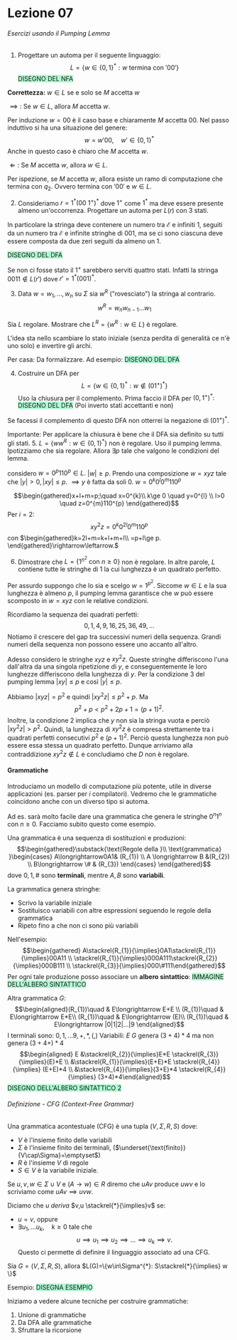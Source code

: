 # Lezione 07
###### Esercizi usando il Pumping Lemma
1. Progettare un automa per il seguente linguaggio: 
$$L=\{w\in \{0,1 \}^{*}: w\text{ termina con } '00' \}$$
<span style="background:#affad1">DISEGNO DEL NFA</span>

**Correttezza:**
$w\in L$ se e solo se $M$ accetta $w$

$\implies:$ Se $w\in L$, allora $M$ accetta $w$.

Per induzione $w=00$ è il caso base e chiaramente $M$ accetta $00$. Nel passo induttivo si ha una situazione del genere:
$$w=w'00,\quad w'\in\{0,1\}^{*}$$
Anche in questo caso è chiaro che $M$ accetta $w$.

$\Longleftarrow:$ Se $M$ accetta $w$, allora $w\in L$. 

Per ispezione, se $M$ accetta $w$, allora esiste un ramo di computazione che termina con $q_{2}.$ Ovvero termina con $'00'$ e $w\in L$.

2. Consideriamo $r=1^{*}(00\ 1^{+})^{*}$ dove $1^{+}$ come $1^{*}$ ma deve essere presente almeno un'occorrenza.
Progettare un automa per $L(r)$ con $3$ stati. 

In particolare la stringa deve contenere un numero tra $\mathcal{E}$ e infiniti 1, seguiti da un numero tra $\mathcal{E}$ e infinite stringhe di $001$, ma se ci sono ciascuna deve essere composta da due zeri seguiti da almeno un $1$.

<span style="background:#affad1">DISEGNO DEL DFA</span>

Se non ci fosse stato il $1^{+}$ sarebbero serviti quattro stati. Infatti la stringa $0011\notin L(r')$ dove $r'=1^{*}(001)^{*}$.

3. Data $w=w_{1},...,w_{n}$ su $\Sigma$ sia $w^{R}$ ("rovesciato") la stringa al contrario.
$$w^{R}=w_{n}w_{n-1}...w_{1}$$

Sia $L$ regolare. Mostrare che $L^{R}=\{w^{R}:w\in L \}$ è regolare.

L'idea sta nello scambiare lo stato iniziale (senza perdita di generalità ce n'è uno solo) e invertire gli archi.

Per casa: Da formalizzare.
Ad esempio:
<span style="background:#affad1">DISEGNO DEL DFA</span>

4. Costruire un DFA per $$L=\{w\in \{0,1 \}^{*}: w\notin(01^{+})^{*} \}$$
Uso la chiusura per il complemento. Prima faccio il DFA per $(0,1^{+})^{*}:$
<span style="background:#affad1">DISEGNO DEL DFA</span>
(Poi inverto stati accettanti e non)

Se facessi il complemento di questo DFA non otterrei la negazione di $(01^{+})^{*}.$

Importante: Per applicare la chiusura è bene che il DFA sia definito su tutti gli stati.
5. $L=\{ww^{R}: w\in \{0,1\}^{*} \}$ non è regolare.
Uso il pumping lemma. Ipotizziamo che sia regolare. Allora $\exists p$ tale che valgono le condizioni del lemma.

considero $w=0^{p}110^{p}\in L.$ $|w|\ge p$.
Prendo una composizione $w=xyz$ tale che $|y|>0, |xy|\le p.$
$\implies y$ è fatta da soli $0$.
$w=0^{k}0^{l}0^{m}110^{p}$

$$\begin{gathered}x+l+m=p;\quad x=0^{k}\\ k\ge 0 \quad y=0^{l} \\ l>0 \quad z=0^{m}110^{p} \end{gathered}$$
Per $i=2$:
$$xy^{2}z=0^{k}0^{2l}0^{m}110^{p}$$
con $\begin{gathered}k=2l+m=k+l+m+l\\ =p+l\ge p.  \end{gathered}\rightarrow\leftarrow.$

6. Dimostrare che $L=\{1^{n^{2}} \text{ con } n\ge 0 \}$ non è regolare. In altre parole, $L$ contiene tutte le stringhe di $1$ la cui lunghezza è un quadrato perfetto.

Per assurdo suppongo che lo sia e scelgo $w=1^{p^{2}}$. Siccome $w\in L$ e la sua lunghezza è almeno $p$, il pumping lemma garantisce che $w$ può essere scomposto in $w=xyz$ con le relative condizioni.

Ricordiamo la sequenza dei quadrati perfetti:
$$0,1,4,9,16,25,36,49,...$$
Notiamo il crescere del gap tra successivi numeri della sequenza. Grandi numeri della sequenza non possono essere uno accanto all'altro.

Adesso considero le stringhe $xyz$ e $xy^{2}z$. Queste stringhe differiscono l'una dall'altra da una singola ripetizione di $y$, e conseguentemente le loro lunghezze differiscono della lunghezza di $y$. Per la condizione $3$ del pumping lemma $|xy|\le p$ e così $|y|\le p$.

Abbiamo $|xyz|=p^{2}$ e quindi $|xy^{2}z|\le p^{2}+p.$ Ma $$p^{2}+p<p^{2}+2p+1=(p+1)^{2}.$$
Inoltre, la condizione $2$ implica che $y$ non sia la stringa vuota e perciò $|xy^{2}z|>p^{2}.$ Quindi, la lunghezza di $xy^{2}z$ è compresa strettamente tra i quadrati perfetti consecutivi $p^{2}$ e $(p+1)^{2}$. Perciò questa lunghezza non può essere essa stessa un quadrato perfetto. Dunque arriviamo alla contraddizione $xy^{2}z\notin L$ e concludiamo che $D$ non è regolare.


#### Grammatiche
Introduciamo un modello di computazione più potente, utile in diverse applicazioni (es. parser per $i$ compilatori). Vedremo che le grammatiche coincidono anche con un diverso tipo si automa.

Ad es. sarà molto facile dare una grammatica che genera le stringhe $0^{n}1^{n}$ con $n\ge0$. Facciamo subito questo come esempio.

Una grammatica è una sequenza di sostituzioni e produzioni:
$$\begin{gathered}\substack{\text{Regole della }\\ \text{grammatica} }\begin{cases} A\longrightarrow0A1& (R_{1}) \\
A \longrightarrow B &(R_{2}) \\
B\longrightarrow \# & (R_{3}) \end{cases} \end{gathered}$$
dove $0,1,\#$ sono **terminali**, mentre $A,B$ sono **variabili**.

La grammatica genera stringhe:
- Scrivo la variabile iniziale
- Sostituisco variabili con altre espressioni seguendo le regole della grammatica
- Ripeto fino a che non ci sono più variabili

Nell'esempio:
$$\begin{gathered} A\stackrel{R_{1}}{\implies}0A1\stackrel{R_{1}}{\implies}00A11 \\ \stackrel{R_{1}}{\implies}000A111\stackrel{R_{2}}{\implies}000B111 \\ \stackrel{R_{3}}{\implies}000\#111\end{gathered}$$
Per ogni tale produzione posso associare un **albero sintattico**:
<span style="background:#affad1">IMMAGINE DELL'ALBERO SINTATTICO</span>

Altra grammatica $G$:
$$\begin{aligned}(R_{1})\quad & E\longrightarrow E+E \\ (R_{1})\quad & E\longrightarrow E*E\\ (R_{1})\quad & E\longrightarrow (E)\\ (R_{1})\quad & E\longrightarrow |0|1|2|...|9 \end{aligned}$$
I terminali sono: $0,1,...9, +,*,(,)$
Variabili: $E$
$G$ genera $(3+4)*4$ ma non genera $(3+4+)*4$
$$\begin{aligned} E &\stackrel{R_{2}}{\implies}E*E \stackrel{R_{3}}{\implies}(E)*E \\ &\stackrel{R_{1}}{\implies}(E+E)*E \stackrel{R_{4}}{\implies} (E+E)*4 \\ &\stackrel{R_{4}}{\implies}(3+E)*4 \stackrel{R_{4}}{\implies} (3+4)*4\end{aligned}$$
<span style="background:#affad1">DISEGNO DELL'ALBERO SINTATTICO 2</span>

###### Definizione - CFG (Context-Free Grammar)
Una grammatica acontestuale (CFG) è una tupla $(V,\Sigma,R,S)$ dove:
- $V$ è l'insieme finito delle variabili
- $\Sigma$ è l'insieme finito dei terminali, ($\underset{\text{finito}}{V\cap\Sigma}=\emptyset$)
- $R$ è l'insieme $V$ di regole
- $S\in V$ è la variabile iniziale.

Se $u,v,w\in\Sigma\cup V$ e $(A\longrightarrow w)\in R$ diremo che $uAv$ produce $uwv$ e lo scriviamo come $uAv\implies uvw$.

Diciamo che $u$ *deriva* $v,u \stackrel{*}{\implies}v$ se:
- $u=v$, oppure
- $\exists u_{1},...u_{k},\quad k\ge 0$ tale che $$u\implies u_{1}\implies u_{2}\implies...\implies u_{k}\implies v.$$
Questo ci permette di definire il linguaggio associato ad una CFG.

Sia $G=(V,\Sigma,R,S)$, allora $L(G)=\{w\in\Sigma^{*}: S\stackrel{*}{\implies} w \}$

Esempio:
<span style="background:#affad1">DISEGNA ESEMPIO</span>

Iniziamo a vedere alcune tecniche per costruire grammatiche:
1. Unione di grammatiche
2. Da DFA alle grammatiche
3. Sfruttare la ricorsione
